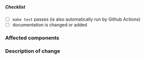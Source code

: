 <!--
Thank you for your pull request. Please provide a description above and review
the requirements below.

Bug fixes and new features should include tests and possibly benchmarks.
-->

<!-- _Please make sure to review and check all of these items:_ -->


##### Checklist
<!-- Remove items that do not apply. For completed items, change [ ] to [x]. -->

- [ ] `make test` passes (is also automatically run by Github Actions)
- [ ] documentation is changed or added

<!-- _NOTE: these things are not required to open a PR and can be done afterwards / while the PR is open._ -->

### Affected components
<!-- Please provide affected core subsystem(s). -->

### Description of change
<!-- Please provide a description of the change here. -->
